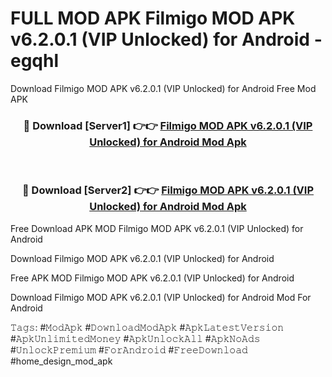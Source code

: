 # FULL MOD APK Filmigo MOD APK v6.2.0.1 (VIP Unlocked) for Android - egqhl
Download Filmigo MOD APK v6.2.0.1 (VIP Unlocked) for Android Free Mod APK

<div align="center">
<h3>🔴 Download [Server1] 👉👉 <a href="https://apk-comot.site?title=Filmigo_MOD_APK_v6.2.0.1_(VIP_Unlocked)_for_Android">Filmigo MOD APK v6.2.0.1 (VIP Unlocked) for Android Mod Apk</a></h3><br>

<h3>🔴 Download [Server2] 👉👉 <a href="https://apk-comot.site?title=Filmigo_MOD_APK_v6.2.0.1_(VIP_Unlocked)_for_Android">Filmigo MOD APK v6.2.0.1 (VIP Unlocked) for Android Mod Apk</a></h3>
</div>


Free Download APK MOD Filmigo MOD APK v6.2.0.1 (VIP Unlocked) for Android

Download Filmigo MOD APK v6.2.0.1 (VIP Unlocked) for Android 

Free APK MOD Filmigo MOD APK v6.2.0.1 (VIP Unlocked) for Android 

Download Filmigo MOD APK v6.2.0.1 (VIP Unlocked) for Android Mod For Android

𝚃𝚊𝚐𝚜: #𝙼𝚘𝚍𝙰𝚙𝚔 #𝙳𝚘𝚠𝚗𝚕𝚘𝚊𝚍𝙼𝚘𝚍𝙰𝚙𝚔 #𝙰𝚙𝚔𝙻𝚊𝚝𝚎𝚜𝚝𝚅𝚎𝚛𝚜𝚒𝚘𝚗 #𝙰𝚙𝚔𝚄𝚗𝚕𝚒𝚖𝚒𝚝𝚎𝚍𝙼𝚘𝚗𝚎𝚢 #𝙰𝚙𝚔𝚄𝚗𝚕𝚘𝚌𝚔𝙰𝚕𝚕 #𝙰𝚙𝚔𝙽𝚘𝙰𝚍𝚜 #𝚄𝚗𝚕𝚘𝚌𝚔𝙿𝚛𝚎𝚖𝚒𝚞𝚖 #𝙵𝚘𝚛𝙰𝚗𝚍𝚛𝚘𝚒𝚍 #𝙵𝚛𝚎𝚎𝙳𝚘𝚠𝚗𝚕𝚘𝚊𝚍 #home_design_mod_apk